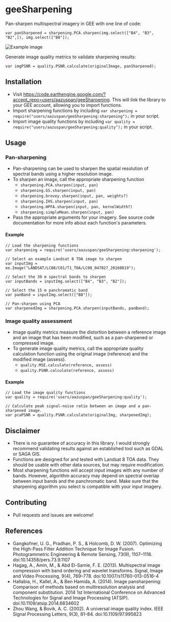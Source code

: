# geeSharpening
Pan-sharpen multispectral imagery in GEE with one line of code:
```
var panSharpened = sharpening.PCA.sharpen(img.select(["B4", "B3", "B2",]), img.select(["B8"]);
```
 ![Example image](https://raw.githubusercontent.com/aazuspan/geeSharpening/main/sharpening_example.png)

Generate image quality metrics to validate sharpening results:
```
var imgPSNR = quality.PSNR.calculate(originalImage, panSharpened);
```

## Installation
- Visit https://code.earthengine.google.com/?accept_repo=users/aazuspan/geeSharpening. This will link the library to your GEE account, allowing you to import functions.
- Import sharpening functions by including `var sharpening = require("users/aazuspan/geeSharpening:sharpening");` in your script.
- Import image quality functions by including `var quality = require("users/aazuspan/geeSharpening:quality");` in your script.

## Usage
### Pan-sharpening
- Pan-sharpening can be used to sharpen the spatial resolution of spectral bands using a higher resolution image.
- To sharpen an image, call the appropriate sharpening function
  - `sharpening.PCA.sharpen(input, pan)`
  - `sharpening.GS.sharpen(input, pan)`
  - `sharpening.brovey.sharpen(input, pan, weights?)`
  - `sharpening.IHS.sharpen(input, pan)`
  - `sharpening.HPFA.sharpen(input, pan, kernelWidth?)`
  - `sharpening.simpleMean.sharpen(input, pan)`
- Pass the appropriate arguments for your imagery. See source code documentation for more info about each function's parameters.

#### Example
```
// Load the sharpening functions
var sharpening = require('users/aazuspan/geeSharpening:sharpening');

// Select an example Landsat 8 TOA image to sharpen
var inputImg = ee.Image("LANDSAT/LC08/C01/T1_TOA/LC08_047027_20160819");

// Select the 30 m spectral bands to sharpen
var inputBands = inputImg.select(["B4", "B3", "B2"]);

// Select the 15 m panchromatic band
var panBand = inputImg.select(["B8"]);

// Pan-sharpen using PCA
var sharpenedImg = sharpening.PCA.sharpen(inputBands, panBand);
```

### Image quality assessment
- Image quality metrics measure the distortion between a reference image and an image that has been modified, such as a pan-sharpened or compressed image. 
- To generate image quality metrics, call the appropriate quality calculation function using the original image (reference) and the modified image (assess).
  - `quality.MSE.calculate(reference, assess)`
  - `quality.PSNR.calculate(reference, assess)`

#### Example
```
// Load the image quality functions
var quality = require('users/aazuspan/geeSharpening:quality');

// Calculate peak signal-noise ratio between an image and a pan-sharpened image.
var pcaPSNR = quality.PSNR.calculate(originalImg, sharpenedImg);
```
  
## Disclaimer
- There is no guarantee of accuracy in this library. I would strongly recommend validating results against an established tool such as GDAL or SAGA GIS.
- Functions are designed for and tested with Landsat 8 TOA data. They should be usable with other data sources, but may require modification.
- Most sharpening functions will accept input images with any number of bands. However, algorithm accuracy may depend on spectral overlap between input bands and the panchromatic band. Make sure that the sharpening algorithm you select is compatible with your input imagery. 

## Contributing
- Pull requests and issues are welcome!

## References
* Gangkofner, U. G., Pradhan, P. S., & Holcomb, D. W. (2007). Optimizing the High-Pass Filter Addition Technique for Image Fusion. Photogrammetric Engineering & Remote Sensing, 73(9), 1107–1118. doi:10.14358/pers.73.9.1107
* Hagag, A., Amin, M., & Abd El-Samie, F. E. (2013). Multispectral image compression with band ordering and wavelet transforms. Signal, Image and Video Processing, 9(4), 769–778. doi:10.1007/s11760-013-0516-4 
* Hallabia, H., Kallel, A., & Ben Hamida, A. (2014). Image pansharpening: Comparison of methods based on multiresolution analysis and component substitution. 2014 1st International Conference on Advanced Technologies for Signal and Image Processing (ATSIP). doi:10.1109/atsip.2014.6834602
* Zhou Wang, & Bovik, A. C. (2002). A universal image quality index. IEEE Signal Processing Letters, 9(3), 81–84. doi:10.1109/97.995823 
